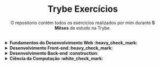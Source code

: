 <h1 align="center"> Trybe Exercícios </h1>
<p align="center"> O repositorio contém todos os exercicios realizados por mim durante <b>5 Mêses</b> de estudo na Trybe. </p>
<br>
<details>
  <summary><strong>Fundamentos do Desenvolvimento Web :heavy_check_mark:</strong></summary><br />
  <details><summary>:heavy_check_mark: Bloco 1</summary>
      - Fundamentos do Desenvolvimento Web <br>
      - Unix & Bash
  </details>
  <details><summary>:heavy_check_mark: Bloco 2</summary>
      - Git & GitHub <br>
      - Internet
  </details>
  <details><summary>:heavy_check_mark: Bloco 3</summary>
      - HTML & CSS - Introdução<br>
      <strong>- Lessons Learned</strong>
  </details>
  <details><summary>:heavy_check_mark: Bloco 4</summary>
      - JavaScript - Introdução<br>
      <strong>- Playground Functions</strong>
  </details>
  <details><summary>:heavy_check_mark: Bloco 5</summary>
      - JavaScript - Dom, Seletores e Eventos <br>
      <strong>- Arte com Pixels</strong> <br>
      <strong>* Lista de Tarefas</strong> <br>
      <strong>* Meme Generator</strong> <br>
      <strong>* Adivinhe a Cor</strong> <br>
      <strong>* Carta Misteriosa</strong>
  </details>
  <details><summary>:heavy_check_mark: Bloco 6</summary>
    - HTML & CSS - Forms, Flexbox e Responsivo <br>
    <strong>- Trybewarts</strong>
  </details>
  <details><summary>:heavy_check_mark: Bloco 7</summary>
    - JavaScript - ES6 e Testes Unitários <br>
    <strong>- JavaScript Testes Unitários</strong>
  </details>
  <details><summary>:heavy_check_mark: Bloco 8</summary>
    - JavaScript ES6 - Higher Order Functions <br>
    <strong>- Zoo Functions</strong>
  </details>
</details>

<details>
  <summary><strong>Desenvolvimento Front-end :heavy_check_mark:</strong></summary><br />
    <details><summary>:heavy_check_mark: Bloco 9</summary>
    - JavaScript e Testes Assíncronos<br>
    <strong>- Carrinho de Compras</strong>
  </details>
  <details><summary>:heavy_check_mark: Bloco 10</summary>
    - Introdução à React<br>
    <strong>- Sistema Solar</strong>
  </details>
    <details><summary>:heavy_check_mark: Bloco 11</summary>
    - Componentes com Estado, Eventos e Formulários em React<br>
    <strong>- Tryunfo</strong>
  </details>
    <details><summary>:heavy_check_mark: Bloco 12</summary>
    - Ciclo de Vida de Componentes e React Router<br>
    <strong>- TrybeTunes</strong>
  </details>
    <details><summary>:heavy_check_mark: Bloco 13</summary>
    - Metodologias Ágeis<br>
    <strong>- Frontend Online Store</strong>
  </details>
    <details><summary>:heavy_check_mark: Bloco 14</summary>
    - Testes Automatizados com React Testing Library<br>
    <strong>- Testes em React</strong>
  </details>
    <details><summary>:heavy_check_mark: Bloco 15</summary>
    - Redux <br>
    <strong>- Trybe Wallet</strong>
    </details>
    <details><summary>:heavy_check_mark: Bloco 16</summary>
    <strong>- Trivia</strong>
    </details>
    <details><summary>:heavy_check_mark: Bloco 17</summary>
    - Context API <br>
    - Hooks <br>
    <strong>- StarWars Datable com Context API e Hooks</strong>
    </details>
    <details><summary>:heavy_check_mark: Bloco 18</summary>
    <strong>- Recipe App</strong>
    </details>
</details>

<details>
  <summary><strong>Desenvolvimento Back-end :construction:</strong></summary><br />
    <details><summary>:heavy_check_mark: Bloco 19</summary>
    - Docker: Utilizando Containers <br>
    <strong>- Docker Todo-List</strong>
    </details>
    <details><summary>:white_check_mark: Bloco 20</summary></details>
    <details><summary>:white_check_mark: Bloco 21</summary></details>
    <details><summary>:white_check_mark: Bloco 22</summary></details>
    <details><summary>:white_check_mark: Bloco 23</summary></details>
    <details><summary>:white_check_mark: Bloco 24</summary></details>
    <details><summary>:white_check_mark: Bloco 25</summary></details>
    <details><summary>:white_check_mark: Bloco 26</summary></details>
    <details><summary>:white_check_mark: Bloco 27</summary></details>
    <details><summary>:white_check_mark: Bloco 28</summary></details>
    <details><summary>:white_check_mark: Bloco 29</summary></details>
    <details><summary>:white_check_mark: Bloco 30</summary></details>
    <details><summary>:white_check_mark: Bloco 31</summary></details>
    <details><summary>:white_check_mark: Bloco 32</summary></details>

</details>

<details>
  <summary><strong>Ciência da Computação :white_check_mark:</strong></summary><br />
    <details><summary>:white_check_mark: Bloco 33</summary></details>
    <details><summary>:white_check_mark: Bloco 34</summary></details>
    <details><summary>:white_check_mark: Bloco 35</summary></details>
    <details><summary>:white_check_mark: Bloco 36</summary></details>
    <details><summary>:white_check_mark: Bloco 37</summary></details>
    <details><summary>:white_check_mark: Bloco 38</summary></details>
</details>

